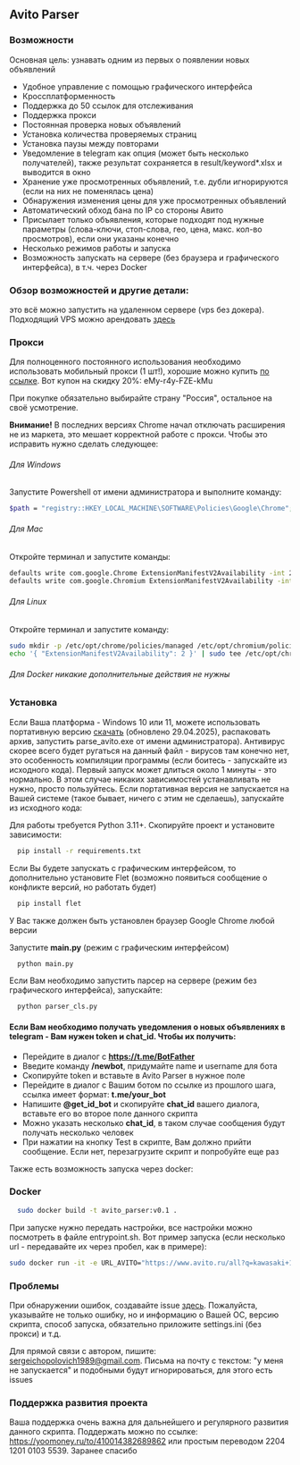 ## Avito Parser

### Возможности
Основная цель: узнавать одним из первых о появлении новых объявлений
- Удобное управление с помощью графического интерфейса
- Кроссплатформенность
- Поддержка до 50 ссылок для отслеживания
- Поддержка прокси
- Постоянная проверка новых объявлений
- Установка количества проверяемых страниц
- Установка паузы между повторами
- Уведомление в telegram как опция (может быть несколько получателей), также результат сохраняется в result/keyword*.xlsx и выводится в окно
- Хранение уже просмотренных объявлений, т.е. дубли игнорируются (если на них не поменялась цена)
- Обнаружения изменения цены для уже просмотренных объявлений
- Автоматический обход бана по IP со стороны Авито
- Присылает только объявления, которые подходят под нужные параметры (слова-ключи, стоп-слова, гео, цена, макс. кол-во просмотров), если они указаны конечно
- Несколько режимов работы и запуска
- Возможность запускать на сервере (без браузера и графического интерфейса), в т.ч. через Docker

### Обзор возможностей и другие детали:
это всё можно запустить на удаленном сервере (vps без докера).
Подходящий VPS можно арендовать [здесь](https://beget.com/p2175639/ru/vps#vps-plans-list) 


### Прокси

Для полноценного постоянного использования необходимо использовать мобильный прокси (1 шт!), хорошие можно купить [по ссылке](https://mobileproxy.space/?p=92286).  Вот купон на скидку 20%: eMy-r4y-FZE-kMu

При покупке обязательно выбирайте страну "Россия", остальное на своё усмотрение.

<strong>Внимание!</strong> В последних версиях Chrome начал отключать расширения не из маркета, это мешает корректной работе с прокси. Чтобы это исправить нужно сделать следующее: 

######  Для Windows
Запустите Powershell от имени администратора и выполните команду:
```bash
$path = "registry::HKEY_LOCAL_MACHINE\SOFTWARE\Policies\Google\Chrome"; New-Item $path -Force; Set-ItemProperty $path -Name ExtensionManifestV2Availability -Value 2 
```

######  Для Mac
Откройте терминал и запустите команды:
```bash
defaults write com.google.Chrome ExtensionManifestV2Availability -int 2
defaults write com.google.Chromium ExtensionManifestV2Availability -int 2
```

######  Для Linux
Откройте терминал и запустите команду:
```bash
sudo mkdir -p /etc/opt/chrome/policies/managed /etc/opt/chromium/policies/managed
echo '{ "ExtensionManifestV2Availability": 2 }' | sudo tee /etc/opt/chrome/policies/managed/policy.json /etc/opt/chromium/policies/managed/policy.json
```

######  Для Docker никакие дополнительные действия не нужны


### Установка
Если Ваша платформа - Windows 10 или 11, можете использовать портативную версию [скачать](https://disk.yandex.by/d/XH5ssmZ2K69Igw) (обновлено 29.04.2025), распаковать архив, запустить parse_avito.exe от имени администратора). Антивирус скорее всего будет ругаться на данный файл - вирусов там конечно нет, это особенность компиляции программы (если боитесь - запускайте из исходного кода). Первый запуск может длиться около 1 минуты - это нормально. В этом случае никаких зависимостей устанавливать не нужно, просто пользуйтесь.
Если портативная версия не запускается на Вашей системе (такое бывает, ничего с этим не сделаешь), запускайте из исходного кода:


Для работы требуется Python 3.11+. Скопируйте проект и установите зависимости:

```bash
  pip install -r requirements.txt
```

Если Вы будете запускать с графическим интерфейсом, то дополнительно установите Flet (возможно появиться сообщение о конфликте версий, но работать будет)

```bash
  pip install flet
```

У Вас также должен быть установлен браузер Google Chrome любой версии

Запустите **main.py** (режим с графическим интерфейсом)

```bash
  python main.py
```

Если Вам необходимо запустить парсер на сервере (режим без графического интерфейса), запускайте:

```bash
  python parser_cls.py
```

#### Если Вам необходимо получать уведомления о новых объявлениях в telegram - Вам нужен token и chat_id. Чтобы их получить:

- Перейдите в диалог с **https://t.me/BotFather**
- Введите команду **/newbot**, придумайте name и username для бота
- Скопируйте token и вставьте в Avito Parser в нужное поле
- Перейдите в диалог с Вашим ботом по ссылке из прошлого шага, ссылка имеет формат: **t.me/your_bot**
- Напишите **@get_id_bot** и скопируйте **chat_id** вашего диалога, вставьте его во второе поле данного скрипта
- Можно указать несколько **chat_id**, в таком случае сообщения будут получать несколько человек
- При нажатии на кнопку Test в скрипте, Вам должно прийти сообщение. Если нет, перезагрузите скрипт и попробуйте еще раз


Также есть возможность запуска через docker:
### Docker
```bash
  sudo docker build -t avito_parser:v0.1 .
```
При запуске нужно передать настройки, все настройки можно посмотреть в файле entrypoint.sh. 
Вот пример запуска (если несколько url - передавайте их через пробел, как в примере):
```bash
sudo docker run -it -e URL_AVITO="https://www.avito.ru/all?q=kawasaki+1000sx https://www.avito.ru/all?q=kawasaki+ninja+1000" -e TG_TOKEN="XXXXXXXXXX:XXXXXXXXXXXXXXXXXXXXXXXXXXXXXXXXXXX" -e CHAT_ID_TG="-XXXXXXXXXX" -e FAST_SPEED_AVITO=1 -e MAX_VIEW_AVITO=0 -e MIN_PRICE_AVITO=700000 -e KEYS_AVITO="" --mount type=bind,source=/home/alex/AvitoDataKava,destination=/parse_avito/result avito_parser:v0.1 avito

```


### Проблемы

При обнаружении ошибок, создавайте issue [здесь](https://github.com/Duff89/parser_avito/issues).
Пожалуйста, указывайте не только ошибку, но и информацию о Вашей ОС, версию скрипта, способ запуска, обязательно приложите settings.ini (без прокси) и т.д.

Для прямой связи с автором, пишите: sergeichopolovich1989@gmail.com. 
Письма на почту с текстом: "у меня не запускается" и подобными будут игнорироваться, для этого есть issues


### Поддержка развития проекта

Ваша поддержка очень важна для дальнейшего и регулярного развития данного скрипта.
Поддержать можно по ссылке: https://yoomoney.ru/to/410014382689862
или простым переводом 2204 1201 0103 5539. Заранее спасибо
